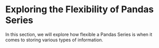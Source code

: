 # Exploring the Flexibility of Pandas Series

In this section, we will explore how flexible a Pandas Series is when it comes to storing various types of information.
